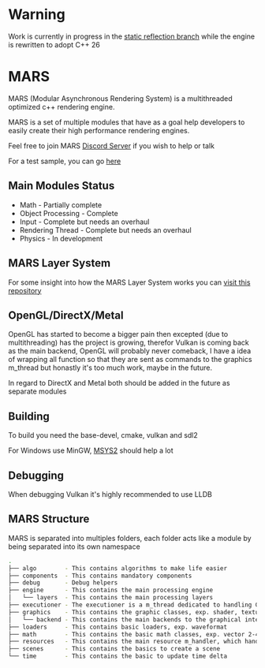 # Warning
Work is currently in progress in the [static reflection branch](https://github.com/MARS-Engine/MARS/tree/static_reflection) while the engine is rewritten to adopt C++ 26

# MARS
MARS (Modular Asynchronous Rendering System) is a multithreaded optimized c++ rendering engine.

MARS is a set of multiple modules that have as a goal help developers to easily create their high performance rendering engines.

Feel free to join MARS [Discord Server](https://discord.gg/VHEP99VShx) if you wish to help or talk

For a test sample, you can go [here](https://github.com/MARS-Engine/MARS-Samples)

## Main Modules Status

- Math - Partially complete
- Object Processing - Complete
- Input - Complete but needs an overhaul
- Rendering Thread - Complete but needs an overhaul
- Physics - In development

## MARS Layer System
For some insight into how the MARS Layer System works you can [visit this repository](https://github.com/MARS-Engine/MARS-Object-Processing)

## OpenGL/DirectX/Metal
OpenGL has started to become a bigger pain then excepted (due to multithreading) has the project is growing, therefor Vulkan is coming back as the main backend, OpenGL will probably never comeback, I have a idea of wrapping all function so that they are sent as commands to the graphics m_thread but honastly it's too much work, maybe in the future.

In regard to DirectX and Metal both should be added in the future as separate modules

## Building
To build you need the base-devel, cmake, vulkan and sdl2

For Windows use MinGW, [MSYS2](https://www.msys2.org/) should help a lot

## Debugging
When debugging Vulkan it's highly recommended to use LLDB

## MARS Structure

MARS is separated into multiples folders, each folder acts like a module by being separated into its own namespace

```bash
.
├── algo        - This contains algorithms to make life easier
├── components  - This contains mandatory components
├── debug       - Debug helpers
├── engine      - This contains the main processing engine
│   └── layers  - This contains the main processing layers
├── executioner - The executioner is a m_thread dedicated to handling GPU calls
├── graphics    - This contains the graphic classes, exp. shader, texture, etc.
│   └── backend - This contains the main backends to the graphical interfaces
├── loaders     - This contains basic loaders, exp. waveformat
├── math        - This contains the basic math classes, exp. vector 2-4, matrix4
├── resources   - This contains the main resource m_handler, which handles all resources of MARS
├── scenes      - This contains the basics to create a scene
└── time        - This contains the basic to update time delta
```

